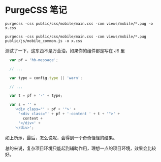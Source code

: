 # PurgeCSS 笔记

```shell
purgecss -css public/css/mobile/main.css -con views/mobile/*.pug -o x.css

purgecss -css public/css/mobile/main.css -con views/mobile/*.pug public/js/mobile_common.js -o x.css
```

测试了一下，这东西不是万金油，如果你的组件都是写在 JS 里

```js
  var pf = 'hb-message';

  // ...

  var type = config.type || 'warn';

  // ...

  var t = pf + '-' + type;

  var s = '' +
    '<div class="' + pf + '">' +
      '<div class="' + pf + '-content ' + t + '">' +
        content +
      '</div>' +
    '</div>';
```

如上所示，最后，怎么说呢，会得到一个奇奇怪怪的结果。

总的来说，复杂项目环境只能起到辅助作用，理想一点的项目环境，效果会比较好。